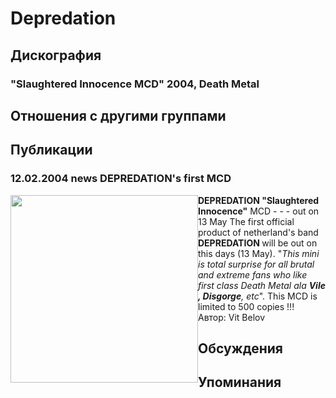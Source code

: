 # Depredation



## Дискография

### "Slaughtered Innocence MCD" 2004, Death Metal




## Отношения с другими группами


## Публикации

### 12.02.2004 news DEPREDATION&#39;s first MCD

<B><IMG height=300 alt="" hspace=0 src="/images/news/2004.02/5996.jpg" width=300 align="left" border=0>DEPREDATION "Slaughtered Innocence"</B> MCD - - - out on 13 May The first official product of netherland's band <B>DEPREDATION </B>will be out on this days (13 May). "<I>This mini is total surprise for all brutal and extreme fans who like first class Death Metal ala <B>Vile , Disgorge</B>, etc</I>". This MCD is limited to 500 copies !!! <BR>
Автор: Vit Belov


## Обсуждения


## Упоминания

